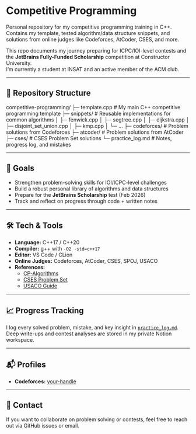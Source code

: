 # Competitive Programming

Personal repository for my competitive programming training in C++.  
Contains my template, tested algorithm/data structure snippets, and solutions from online judges like Codeforces, AtCoder, CSES, and more.  

This repo documents my journey preparing for ICPC/IOI-level contests and the **JetBrains Fully-Funded Scholarship** competition at Constructor University.  
I’m currently a student at INSAT and an active member of the ACM club.

---

## 📂 Repository Structure
competitive-programming/
├─ template.cpp # My main C++ competitive programming template
├─ snippets/ # Reusable implementations for common algorithms
│ ├─ fenwick.cpp
│ ├─ segtree.cpp
│ ├─ dijkstra.cpp
│ ├─ disjoint_set_union.cpp
│ ├─ kmp.cpp
│ └─ ...
├─ codeforces/ # Problem solutions from Codeforces
├─ atcoder/ # Problem solutions from AtCoder
├─ cses/ # CSES Problem Set solutions
└─ practice_log.md # Notes, progress log, and mistakes

---

## 🚀 Goals
- Strengthen problem-solving skills for IOI/ICPC-level challenges
- Build a robust personal library of algorithms and data structures
- Prepare for the **JetBrains Scholarship** test (Feb 2026)
- Track and reflect on progress through code + written notes

---

## 🛠 Tech & Tools
- **Language:** C++17 / C++20
- **Compiler:** g++ with `-O2 -std=c++17`
- **Editor:** VS Code / CLion
- **Online Judges:** Codeforces, AtCoder, CSES, SPOJ, USACO
- **References:** 
  - [CP-Algorithms](https://cp-algorithms.com/)
  - [CSES Problem Set](https://cses.fi/problemset/)
  - [USACO Guide](https://usaco.guide/)

---

## 📈 Progress Tracking
I log every solved problem, mistake, and key insight in [`practice_log.md`](practice_log.md).  
Deep write-ups and contest analyses are stored in my private Notion workspace.

---

## 📬 Profiles
- **Codeforces:** [your-handle](https://codeforces.com/profile/sab3oun)

---

## 🤝 Contact
If you want to collaborate on problem solving or contests, feel free to reach out via GitHub issues or email.
